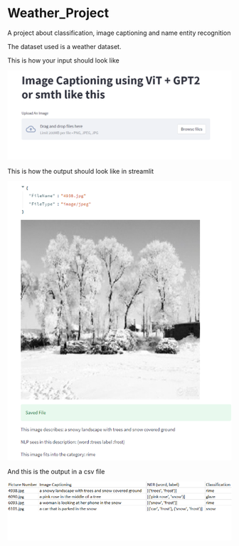 # Weather_Project
A project about classification, image captioning and name entity recognition

The dataset used is a weather dataset.

This is how your input should look like

![This is how your input should look like](https://github.com/cristimacavei/Weather_Project/blob/First_Try/The_Input.png?raw=true)

This is how the output should look like in streamlit

![This is how the output should look like in streamlit](https://github.com/cristimacavei/Weather_Project/blob/First_Try/The_Output_1.png?raw=true)

And this is the output in a csv file

![And this is the output in a csv file](https://github.com/cristimacavei/Weather_Project/blob/First_Try/The_Output_2.png?raw=true)
